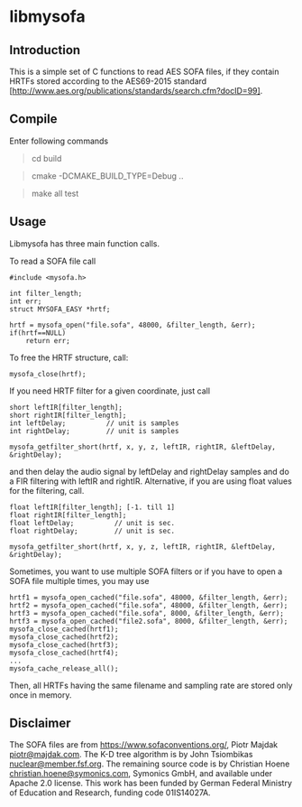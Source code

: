 # libmysofa

## Introduction

This is a simple set of C functions to read AES SOFA files, if they contain HRTFs
stored according to the AES69-2015 standard [http://www.aes.org/publications/standards/search.cfm?docID=99].

## Compile

Enter following commands

> cd build

> cmake -DCMAKE_BUILD_TYPE=Debug ..

> make all test

## Usage 

Libmysofa has three main function calls.

To read a SOFA file call 

```
#include <mysofa.h>

int filter_length;
int err;
struct MYSOFA_EASY *hrtf;

hrtf = mysofa_open("file.sofa", 48000, &filter_length, &err);
if(hrtf==NULL) 
	return err;
```

To free the HRTF structure, call:
```
mysofa_close(hrtf);
```

If you need HRTF filter for a given coordinate, just call
```
short leftIR[filter_length];
short rightIR[filter_length];
int leftDelay;          // unit is samples
int rightDelay;         // unit is samples

mysofa_getfilter_short(hrtf, x, y, z, leftIR, rightIR, &leftDelay, &rightDelay);
```
and then delay the audio signal by leftDelay and rightDelay samples and do a FIR filtering with leftIR and rightIR. Alternative, if you are using float values for the filtering, call.
```
float leftIR[filter_length]; [-1. till 1]
float rightIR[filter_length];
float leftDelay;          // unit is sec.
float rightDelay;         // unit is sec.

mysofa_getfilter_short(hrtf, x, y, z, leftIR, rightIR, &leftDelay, &rightDelay);
```

Sometimes, you want to use multiple SOFA filters or if you have to open a SOFA file multiple times, you may use
```
hrtf1 = mysofa_open_cached("file.sofa", 48000, &filter_length, &err);
hrtf2 = mysofa_open_cached("file.sofa", 48000, &filter_length, &err);
hrtf3 = mysofa_open_cached("file.sofa", 8000, &filter_length, &err);
hrtf3 = mysofa_open_cached("file2.sofa", 8000, &filter_length, &err);
mysofa_close_cached(hrtf1);
mysofa_close_cached(hrtf2);
mysofa_close_cached(hrtf3);
mysofa_close_cached(hrtf4);
...
mysofa_cache_release_all();
```
Then, all HRTFs having the same filename and sampling rate are stored only once in memory. 

## Disclaimer

The SOFA files are from https://www.sofaconventions.org/, Piotr Majdak <piotr@majdak.com>. The K-D tree algorithm is by John Tsiombikas <nuclear@member.fsf.org>. The remaining source code is by Christian Hoene <christian.hoene@symonics.com>, Symonics GmbH, and available under Apache 2.0 license. This work has been funded by German Federal Ministry of Education and Research, funding code 01IS14027A.


